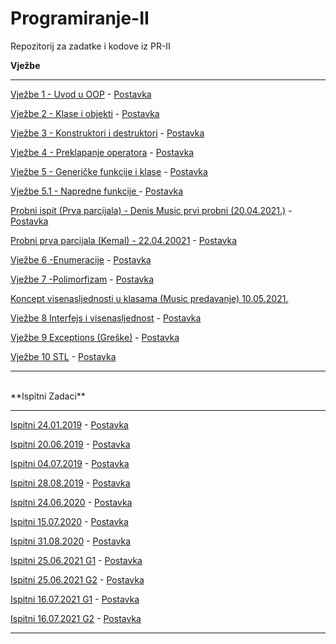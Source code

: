 # Programiranje-II
Repozitorij za zadatke i kodove iz PR-II

**Vježbe**


<hr>

[Vježbe 1 - Uvod u OOP](Vježbe/Vjezbe%201.cpp) - [Postavka](https://github.com/Infinity-Vault/Programiranje-II/raw/main/Vje%C5%BEbe/Postavke/V1_Postavka.docx)

[Vježbe 2 - Klase i objekti](Vježbe/Vjezbe%202.cpp) - [Postavka](https://github.com/Infinity-Vault/Programiranje-II/raw/main/Vje%C5%BEbe/Postavke/V2_Postavka.docx)

[Vježbe 3 - Konstruktori i destruktori](Vježbe/Vjezbe%203.cpp) - [Postavka](https://github.com/Infinity-Vault/Programiranje-II/raw/main/Vje%C5%BEbe/Postavke/V3_Postavka.docx)

[Vježbe 4 - Preklapanje operatora](Vježbe/Vjezbe%204.cpp) - [Postavka](https://github.com/Infinity-Vault/Programiranje-II/raw/main/Vje%C5%BEbe/Postavke/V4_Postavka.docx)

[Vježbe 5 - Generičke funkcije i klase](Vježbe/Vjezbe%205.cpp) - [Postavka](https://github.com/Infinity-Vault/Programiranje-II/raw/main/Vje%C5%BEbe/Postavke/V5_Postavka.docx)

[Vježbe 5.1 - Napredne funkcije ](Vježbe/Vjezbe%205.1.cpp) - [Postavka](https://github.com/Infinity-Vault/Programiranje-II/raw/main/Vje%C5%BEbe/Postavke/Postavka%205.1.docx)

[Probni ispit (Prva parcijala) - Denis Music prvi probni (20.04.2021.)](Vježbe/Probni%20ispit%20(Prva%20parcijala).cpp) - [Postavka](https://github.com/Infinity-Vault/Programiranje-II/raw/main/Vje%C5%BEbe/Postavke/Music%20probni%20.docx)

[Probni prva parcijala (Kemal) - 22.04.20021](Vježbe/Probni%20prva%20parcijala%20(Kemal).cpp) - [Postavka](https://github.com/Infinity-Vault/Programiranje-II/raw/main/Vje%C5%BEbe/Postavke/Kemal%20probni%20postavka.docx)

[Vježbe 6 -Enumeracije](https://github.com/Infinity-Vault/Programiranje-II/blob/main/Vje%C5%BEbe/Vjezbe%206.cpp) - [Postavka](https://github.com/Infinity-Vault/Programiranje-II/raw/main/Vje%C5%BEbe/Postavke/V6_Postavka.docx)

[Vježbe 7 -Polimorfizam](https://github.com/Infinity-Vault/Programiranje-II/blob/main/Vje%C5%BEbe/Vjezbe%207.cpp) - [Postavka](https://github.com/Infinity-Vault/Programiranje-II/raw/main/Vje%C5%BEbe/Postavke/V7_Postavka.docx)

[Koncept visenasljednosti u klasama (Music predavanje) 10.05.2021.](https://github.com/Infinity-Vault/Programiranje-II/blob/main/Vje%C5%BEbe/Koncept%20visenasljednosti%20u%20klasama.cpp)

[Vježbe 8 Interfejs i visenasljednost](https://github.com/Infinity-Vault/Programiranje-II/blob/main/Vje%C5%BEbe/Vjezbe%208.cpp) - [Postavka](https://github.com/Infinity-Vault/Programiranje-II/raw/main/Vje%C5%BEbe/Postavke/V8_Postavka.docx)

[Vježbe 9 Exceptions (Greške)](https://github.com/Infinity-Vault/Programiranje-II/blob/main/Vje%C5%BEbe/Vjezbe%209.cpp) - [Postavka](https://github.com/Infinity-Vault/Programiranje-II/raw/main/Vje%C5%BEbe/Postavke/V9_Rjesenje.docx)

[Vježbe 10  STL](https://github.com/Infinity-Vault/Programiranje-II/blob/main/Vje%C5%BEbe/Vjezbe%2010.cpp) - [Postavka](https://github.com/Infinity-Vault/Programiranje-II/raw/main/Vje%C5%BEbe/Postavke/V10_Postavka.docx)

<hr>

<br>
**Ispitni Zadaci**

<hr>

[Ispitni 24.01.2019](Ispitni%20zadaci/Ispitni%2024.1.2019.cpp) - [Postavka](Ispitni%20zadaci/Postavke/Ispitni%2024.1.2019%20postavka.pdf)

[Ispitni 20.06.2019](https://github.com/Infinity-Vault/Programiranje-II/blob/main/Ispitni%20zadaci/Ispitni%2020.06.2019.cpp) - [Postavka](https://github.com/Infinity-Vault/Programiranje-II/raw/main/Ispitni%20zadaci/Postavke/Ispitni%2020.06.2019.%20postavka.docx)

[Ispitni 04.07.2019](https://github.com/Infinity-Vault/Programiranje-II/blob/main/Ispitni%20zadaci/Ispitni%2004.07.2019.cpp) - [Postavka](https://github.com/Infinity-Vault/Programiranje-II/raw/main/Ispitni%20zadaci/Postavke/Ispitni%2004.07.2019.%20postavka.docx)

[Ispitni 28.08.2019](https://github.com/Infinity-Vault/Programiranje-II/blob/main/Ispitni%20zadaci/Ispitni%2028.08.2029.cpp) - [Postavka](https://github.com/Infinity-Vault/Programiranje-II/raw/main/Ispitni%20zadaci/Postavke/Ispitni%2028.08.2019.%20postavka.docx)

[Ispitni 24.06.2020](https://github.com/Infinity-Vault/Programiranje-II/blob/main/Ispitni%20zadaci/Ispitni%2024.06.2020.cpp) - [Postavka](https://github.com/Infinity-Vault/Programiranje-II/raw/main/Ispitni%20zadaci/Postavke/Ispitni%2024.06.2020.%20postavka.docx)

[Ispitni 15.07.2020](https://github.com/Infinity-Vault/Programiranje-II/blob/main/Ispitni%20zadaci/Ispitni%2015.07.2020.cpp) - [Postavka](https://github.com/Infinity-Vault/Programiranje-II/raw/main/Ispitni%20zadaci/Postavke/Ispitni%2015.07.2020.%20postavka.docx)

[Ispitni 31.08.2020](https://github.com/Infinity-Vault/Programiranje-II/blob/main/Ispitni%20zadaci/Ispitni%2031.08.2020.cpp) - [Postavka](https://github.com/Infinity-Vault/Programiranje-II/raw/main/Ispitni%20zadaci/Postavke/Ispitni%2031.08.2020.%20postavka.docx)

[Ispitni 25.06.2021 G1](https://github.com/Infinity-Vault/Programiranje-II/blob/main/Ispitni%20zadaci/Ispitni%2025.06.2021%20G1.cpp) - [Postavka](https://github.com/Infinity-Vault/Programiranje-II/blob/main/Ispitni%20zadaci/Postavke/Ispitni%2025.06.2021%20G1%20postavka.pdf)

[Ispitni 25.06.2021 G2](https://github.com/Infinity-Vault/Programiranje-II/blob/main/Ispitni%20zadaci/Ispitni%2025.06.2021%20G2.cpp) - [Postavka](https://github.com/Infinity-Vault/Programiranje-II/blob/main/Ispitni%20zadaci/Postavke/Ispitni%2025.06.2021%20G2%20postavka.pdf)

[Ispitni 16.07.2021 G1](https://github.com/Infinity-Vault/Programiranje-II/blob/main/Ispitni%20zadaci/Ispitni%2016.07.2021%20G1.cpp) - [Postavka](https://github.com/Infinity-Vault/Programiranje-II/blob/main/Ispitni%20zadaci/Postavke/Ispitni%2016.07.2021%20%20G1%20postavka.pdf)

[Ispitni 16.07.2021 G2](https://github.com/Infinity-Vault/Programiranje-II/blob/main/Ispitni%20zadaci/Ispitni%2016.07.2021%20G2.cpp) - [Postavka](https://github.com/Infinity-Vault/Programiranje-II/blob/main/Ispitni%20zadaci/Postavke/Ispitni%2016.07.2021%20G2%20postavka.pdf)


<hr>
